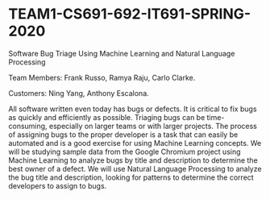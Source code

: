 # TEAM1-CS691-692-IT691-SPRING-2020
Software Bug Triage Using Machine Learning and Natural Language Processing

Team Members: Frank Russo, Ramya Raju, Carlo Clarke.

Customers: Ning Yang, Anthony Escalona.

All software written even today has bugs or defects.
It is critical to fix bugs as quickly and efficiently as possible.
Triaging bugs can be time-consuming, especially on larger teams
or with larger projects. The process of assigning bugs to the
proper developer is a task that can easily be automated and is
a good exercise for using Machine Learning concepts. We will
be studying sample data from the Google Chromium project
using Machine Learning to analyze bugs by title and description
to determine the best owner of a defect. We will use Natural
Language Processing to analyze the bug title and description,
looking for patterns to determine the correct developers to assign
to bugs.
